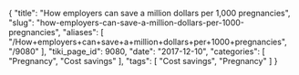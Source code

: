 {
    "title": "How employers can save a million dollars per 1,000 pregnancies",
    "slug": "how-employers-can-save-a-million-dollars-per-1000-pregnancies",
    "aliases": [
        "/How+employers+can+save+a+million+dollars+per+1000+pregnancies",
        "/9080"
    ],
    "tiki_page_id": 9080,
    "date": "2017-12-10",
    "categories": [
        "Pregnancy",
        "Cost savings"
    ],
    "tags": [
        "Cost savings",
        "Pregnancy"
    ]
}